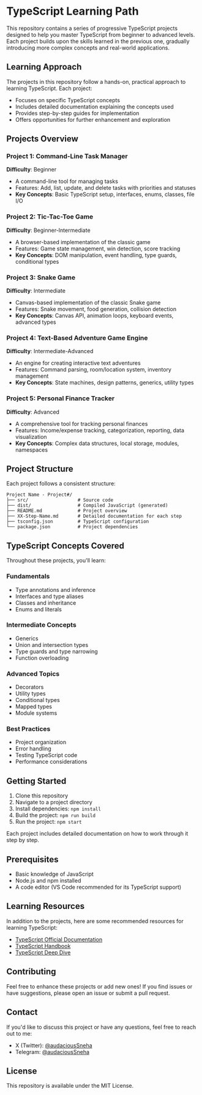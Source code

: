 # TypeScript Learning Path

This repository contains a series of progressive TypeScript projects designed to help you master TypeScript from beginner to advanced levels. Each project builds upon the skills learned in the previous one, gradually introducing more complex concepts and real-world applications.

## Learning Approach

The projects in this repository follow a hands-on, practical approach to learning TypeScript. Each project:

- Focuses on specific TypeScript concepts
- Includes detailed documentation explaining the concepts used
- Provides step-by-step guides for implementation
- Offers opportunities for further enhancement and exploration

## Projects Overview

### Project 1: Command-Line Task Manager
**Difficulty**: Beginner
- A command-line tool for managing tasks
- Features: Add, list, update, and delete tasks with priorities and statuses
- **Key Concepts**: Basic TypeScript setup, interfaces, enums, classes, file I/O

### Project 2: Tic-Tac-Toe Game
**Difficulty**: Beginner-Intermediate
- A browser-based implementation of the classic game
- Features: Game state management, win detection, score tracking
- **Key Concepts**: DOM manipulation, event handling, type guards, conditional types

### Project 3: Snake Game
**Difficulty**: Intermediate
- Canvas-based implementation of the classic Snake game
- Features: Snake movement, food generation, collision detection
- **Key Concepts**: Canvas API, animation loops, keyboard events, advanced types

### Project 4: Text-Based Adventure Game Engine
**Difficulty**: Intermediate-Advanced
- An engine for creating interactive text adventures
- Features: Command parsing, room/location system, inventory management
- **Key Concepts**: State machines, design patterns, generics, utility types

### Project 5: Personal Finance Tracker
**Difficulty**: Advanced
- A comprehensive tool for tracking personal finances
- Features: Income/expense tracking, categorization, reporting, data visualization
- **Key Concepts**: Complex data structures, local storage, modules, namespaces

## Project Structure

Each project follows a consistent structure:

```
Project Name - Project#/
├── src/                  # Source code
├── dist/                 # Compiled JavaScript (generated)
├── README.md             # Project overview
├── XX-Step-Name.md       # Detailed documentation for each step
├── tsconfig.json         # TypeScript configuration
└── package.json          # Project dependencies
```

## TypeScript Concepts Covered

Throughout these projects, you'll learn:

### Fundamentals
- Type annotations and inference
- Interfaces and type aliases
- Classes and inheritance
- Enums and literals

### Intermediate Concepts
- Generics
- Union and intersection types
- Type guards and type narrowing
- Function overloading

### Advanced Topics
- Decorators
- Utility types
- Conditional types
- Mapped types
- Module systems

### Best Practices
- Project organization
- Error handling
- Testing TypeScript code
- Performance considerations

## Getting Started

1. Clone this repository
2. Navigate to a project directory
3. Install dependencies: `npm install`
4. Build the project: `npm run build`
5. Run the project: `npm start`

Each project includes detailed documentation on how to work through it step by step.

## Prerequisites

- Basic knowledge of JavaScript
- Node.js and npm installed
- A code editor (VS Code recommended for its TypeScript support)

## Learning Resources

In addition to the projects, here are some recommended resources for learning TypeScript:

- [TypeScript Official Documentation](https://www.typescriptlang.org/docs/)
- [TypeScript Handbook](https://www.typescriptlang.org/docs/handbook/intro.html)
- [TypeScript Deep Dive](https://basarat.gitbook.io/typescript/)

## Contributing

Feel free to enhance these projects or add new ones! If you find issues or have suggestions, please open an issue or submit a pull request.

## Contact

If you'd like to discuss this project or have any questions, feel free to reach out to me:

- X (Twitter): [@audaciousSneha](https://twitter.com/audaciousSneha)
- Telegram: [@audaciousSneha](https://t.me/audaciousSneha)

## License

This repository is available under the MIT License.
